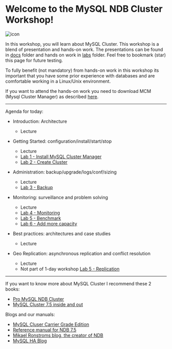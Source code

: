 Welcome to the MySQL NDB Cluster Workshop!
===================
![icon](https://upload.wikimedia.org/wikipedia/en/thumb/6/62/MySQL.svg/124px-MySQL.svg.png)

In this workshop, you will learn about MySQL Cluster. This workshop is a blend of presentation and hands-on work.
The presentations can be found in [docs](./docs) folder and hands on work in [labs](./labs) folder.
Feel free to bookmark (star) this page for future testing.

To fully benefit (not mandatory) from hands-on work in this workshop its important that you have some prior experience with databases and are comfortable working in a Linux/Unix environment.

If you want to attend the hands-on work you need to download MCM (Mysql Cluster Manager) as described [here](/labs/prework.md).


----------


Agenda for today:

* Introduction: Architecture
  * Lecture 

* Getting Started: configuration/install/start/stop
  * Lecture
  * [Lab 1 - Install MySQL Cluster Manager](./labs/Lab_1_install.md)
  * [Lab 2 - Create Cluster](./labs/Lab_2_create.md)

* Administration: backup/upgrade/logs/conf/sizing
  * Lecture
  * [Lab 3 - Backup](./labs/Lab_3_backup.md)

* Monitoring: surveillance and problem solving
  * Lecture
  * [Lab 4 - Monitoring](./labs/Lab_4_mon.md)
  * [Lab 5 - Benchmark](./labs/Lab_5_bench.md)
  * [Lab 6 - Add more capacity](./labs/Lab_6_add.md)

* Best practices: architectures and case studies
  * Lecture

* Geo Replication: asynchronous replication and conflict resolution
  * Lecture
  * Not part of 1-day workshop [Lab 5 - Replication](./labs/Lab_4_replication.md)
 
 --------
 
 If you want to know more about MySQL Cluster I recommend these 2 books:
- [Pro MySQL NDB Cluster](https://www.apress.com/br/book/9781484229811)
- [MySQL Cluster 7.5 inside and out](https://www.adlibris.com/se/bok/mysql-cluster-75-inside-and-out-mysql-cluster-75-inside-and-out-9789176997574)

Blogs and our manuals:
- [MySQL Cluser Carrier Grade Edition](https://www.mysql.com/products/cluster/) 
- [Reference manual for NDB 7.5](https://dev.mysql.com/doc/refman/5.7/en/mysql-cluster.html)
- [Mikael Ronstroms blog, the creator of NDB](http://mikaelronstrom.blogspot.co.uk/)
- [MySQL HA Blog](https://mysqlhighavailability.com/category/mysql-cluster/)
